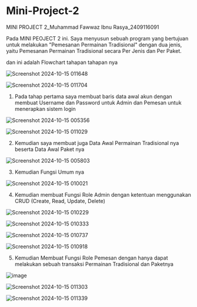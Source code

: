 # Mini-Project-2
MINI PROJECT 2_Muhammad Fawwaz Ibnu Rasya_2409116091

Pada MINI PEOJECT 2 ini. Saya menyusun sebuah program yang bertujuan untuk melakukan "Pemesanan Permainan Tradisional" dengan dua jenis, yaitu Pemesanan Permainan Tradisional secara Per Jenis dan Per Paket.

dan ini adalah Flowchart tahapan tahapan nya

![Screenshot 2024-10-15 011648](https://github.com/user-attachments/assets/d675bd73-74c0-4412-a588-653ff8cc8e75)


![Screenshot 2024-10-15 011704](https://github.com/user-attachments/assets/e9b953c0-c8ae-4496-8598-3d493e28e7ff)

1. Pada tahap pertama saya membuat baris data awal akun dengan membuat Username dan Password untuk Admin dan Pemesan untuk menerapkan sistem login

![Screenshot 2024-10-15 005356](https://github.com/user-attachments/assets/e6177253-7072-43d3-b075-68d0ce9f5806)

![Screenshot 2024-10-15 011029](https://github.com/user-attachments/assets/8745718b-785b-49bd-8275-8e01bf6e1b3c)

2. Kemudian saya membuat juga Data Awal Permainan Tradisional nya beserta Data Awal Paket nya

![Screenshot 2024-10-15 005803](https://github.com/user-attachments/assets/ab80340d-4d7e-4338-a8c8-ad781da8253a)

3. Kemudian Fungsi Umum nya 

![Screenshot 2024-10-15 010021](https://github.com/user-attachments/assets/c962b998-5a55-4f3c-b0e1-4c6652748978)

4. Kemudian membuat Fungsi Role Admin dengan ketentuan menggunakan CRUD (Create, Read, Update, Delete)
   
![Screenshot 2024-10-15 010229](https://github.com/user-attachments/assets/bdcde050-48fc-4bce-a8e3-4c21ac7ee91b)


![Screenshot 2024-10-15 010333](https://github.com/user-attachments/assets/6d136571-2afe-46d7-987d-d0cb90e2fa82)


![Screenshot 2024-10-15 010737](https://github.com/user-attachments/assets/55351c40-6a91-4891-8995-62b8cbb0f295)


![Screenshot 2024-10-15 010918](https://github.com/user-attachments/assets/86801076-d6da-49a3-ba34-3ed7c3d037c4)


5. Kemudian Membuat Fungsi Role Pemesan dengan hanya dapat melakukan sebuah transaksi Permainan Tradisional dan Paketnya
   
![image](https://github.com/user-attachments/assets/56b54c0f-338d-4fd7-ade5-5992cfd07baf)


![Screenshot 2024-10-15 011303](https://github.com/user-attachments/assets/6cf496cf-7438-47ac-8c34-857c96589d34)


![Screenshot 2024-10-15 011339](https://github.com/user-attachments/assets/a207ffa1-eec6-432c-a9d0-f645bad00efb)














